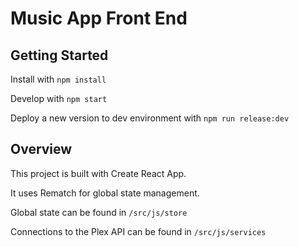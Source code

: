 # Music App Front End

## Getting Started

Install with `npm install`

Develop with `npm start`

Deploy a new version to dev environment with `npm run release:dev`

## Overview

This project is built with Create React App.

It uses Rematch for global state management.

Global state can be found in `/src/js/store`

Connections to the Plex API can be found in `/src/js/services`

